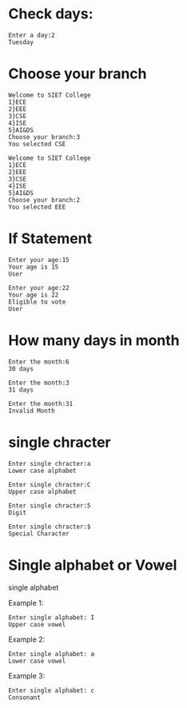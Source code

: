 # Check days:

    Enter a day:2
    Tuesday

# Choose your branch

    Welcome to SIET College
    1}ECE
    2}EEE
    3}CSE
    4}ISE
    5}AI&DS
    Choose your branch:3
    You selected CSE

    Welcome to SIET College
    1}ECE
    2}EEE
    3}CSE
    4}ISE
    5}AI&DS
    Choose your branch:2
    You selected EEE
    
# If Statement

    Enter your age:15
    Your age is 15
    User

    Enter your age:22
    Your age is 22
    Eligible to vote
    User
    
# How many days in month

    Enter the month:6
    30 days
    
    Enter the month:3
    31 days
    
    Enter the month:31
    Invalid Month
    
# single chracter

    Enter single chracter:a
    Lower case alphabet
    
    Enter single chracter:C
    Upper case alphabet
    
    Enter single chracter:5
    Digit
    
    Enter single chracter:$
    Special Character

# Single alphabet or Vowel
single alphabet

Example 1:

    Enter single alphabet: I
    Upper case vowel

Example 2:

    Enter single alphabet: a
    Lower case vowel

Example 3:

    Enter single alphabet: c
    Consonant
